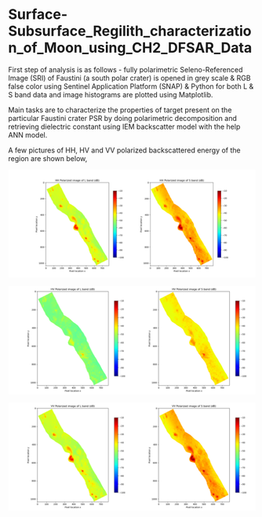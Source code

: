# Surface-Subsurface_Regilith_characterization_of_Moon_using_CH2_DFSAR_Data

First step of analysis is as follows - fully polarimetric Seleno-Referenced Image (SRI) of Faustini (a south polar crater) is opened in grey scale & RGB false color using Sentinel Application Platform (SNAP) & Python for both L & S band data and image histograms are plotted using Matplotlib.

Main tasks are to characterize the properties of target present on the particular Faustini crater PSR by doing polarimetric decomposition and retrieving dielectric constant using IEM backscatter model with the help ANN model. 

A few pictures of HH, HV and VV polarized backscattered energy of the region are shown below, 

![Image of Photo](https://github.com/KrishangiKashyap/Surface-Subsurface_Regilith_characterization_of_Moon_using_CH2_DFSAR_Data/blob/main/download.png?width=40&height=5)

![Image of Photo](https://github.com/KrishangiKashyap/Surface-Subsurface_Regilith_characterization_of_Moon_using_CH2_DFSAR_Data/blob/main/download%20(1).png?width=40&height=5)

![Image of Photo](https://github.com/KrishangiKashyap/Surface-Subsurface_Regilith_characterization_of_Moon_using_CH2_DFSAR_Data/blob/main/download%20(2).png?width=40&height=5)
